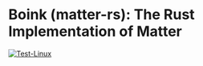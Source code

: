 # Boink (matter-rs): The Rust Implementation of Matter

[![Test-Linux](https://github.com/kedars/matter-rs/actions/workflows/test-linux.yml/badge.svg)](https://github.com/kedars/matter-rs/actions/workflows/test-linux.yml)
